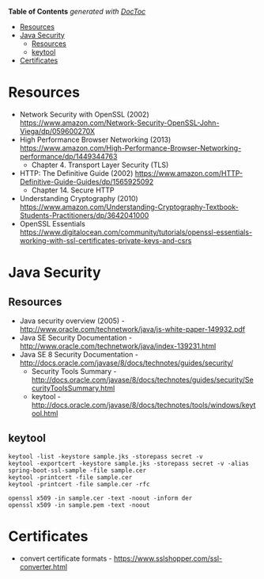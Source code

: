 <!-- START doctoc generated TOC please keep comment here to allow auto update -->
<!-- DON'T EDIT THIS SECTION, INSTEAD RE-RUN doctoc TO UPDATE -->
**Table of Contents**  *generated with [DocToc](https://github.com/thlorenz/doctoc)*

- [Resources](#resources)
- [Java Security](#java-security)
  - [Resources](#resources)
  - [keytool](#keytool)
- [Certificates](#certificates)

<!-- END doctoc generated TOC please keep comment here to allow auto update -->

# Resources
* Network Security with OpenSSL (2002) https://www.amazon.com/Network-Security-OpenSSL-John-Viega/dp/059600270X
* High Performance Browser Networking (2013) https://www.amazon.com/High-Performance-Browser-Networking-performance/dp/1449344763
  * Chapter 4. Transport Layer Security (TLS)
* HTTP: The Definitive Guide (2002) https://www.amazon.com/HTTP-Definitive-Guide-Guides/dp/1565925092
  * Chapter 14. Secure HTTP
* Understanding Cryptography (2010) https://www.amazon.com/Understanding-Cryptography-Textbook-Students-Practitioners/dp/3642041000
* OpenSSL Essentials https://www.digitalocean.com/community/tutorials/openssl-essentials-working-with-ssl-certificates-private-keys-and-csrs

# Java Security
## Resources
* Java security overview (2005) - http://www.oracle.com/technetwork/java/js-white-paper-149932.pdf
* Java SE Security Documentation - http://www.oracle.com/technetwork/java/index-139231.html
* Java SE 8 Security Documentation - http://docs.oracle.com/javase/8/docs/technotes/guides/security/
  * Security Tools Summary - http://docs.oracle.com/javase/8/docs/technotes/guides/security/SecurityToolsSummary.html
  * keytool - http://docs.oracle.com/javase/8/docs/technotes/tools/windows/keytool.html

## keytool
```
keytool -list -keystore sample.jks -storepass secret -v
keytool -exportcert -keystore sample.jks -storepass secret -v -alias spring-boot-ssl-sample -file sample.cer
keytool -printcert -file sample.cer
keytool -printcert -file sample.cer -rfc

openssl x509 -in sample.cer -text -noout -inform der
openssl x509 -in sample.pem -text -noout
```

# Certificates
* convert certificate formats - https://www.sslshopper.com/ssl-converter.html
